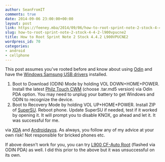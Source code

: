 ```yaml
---
author: SeanFromIT
comments: true
date: 2014-09-06 23:00:00+00:00
layout: post
link: https://feeney.mba/2014/09/06/how-to-root-sprint-note-2-stock-4-4-2-l900vpucne2/
slug: how-to-root-sprint-note-2-stock-4-4-2-l900vpucne2
title: How to Root Sprint Note 2 Stock 4.4.2 L900VPUCNE2
wordpress_id: 70
categories:
- android
- cellphone
---
```


  


This post assumes you've rooted before and know about using [Odin](https://mega.co.nz/#!3R5GVTob!GXkGcH4ZPkUANKyX3gxupjMxqpg5DIM9GimxMqhHJ4U) and have the [Windows Samsung USB drivers](https://mega.co.nz/#!yVJnlCAL!W2TKtTloGVWQtFD0AON1DG1pgPJCEqAVxonqlSPeqOg) installed.

  1. Boot to Download (ODIN) Mode by holding VOL DOWN+HOME+POWER. Install the latest [Philz Touch CWM](http://click.xda-developers.com/api/click?format=go&jsonp=vglnk_jsonp_141004378252510&key=f0a7f91912ae2b52e0700f73990eb321&libId=fe6d5f93-1501-476c-aa9e-9f8b3d2933fb&loc=http%3A%2F%2Fforum.xda-developers.com%2Fshowthread.php%3Ft%3D2653671%26page%3D54&v=1&out=http%3A%2F%2Fgoo.im%2Fdevs%2Fphilz_touch%2FCWM_Advanced_Edition%2Fl900&ref=https%3A%2F%2Fwww.google.com%2F&title=Note%20II%20-%20the%204.4.2%20update%20-%20discussion%20thre%E2%80%A6%20-%20Pg.%2054%20%7C%20Sprint%20Galaxy%20Note%20II%20%7C%20XDA%20Forums&txt=http%3A%2F%2Fgoo.im%2Fdevs%2Fphilz_touch%2FCWM_A...d_Edition%2Fl900) (choose .tar.md5 version) via Odin PDA option. You may need to unplug your battery to get Windows and ODIN to recognize the device.
  2. Boot to Recovery Mode by holding VOL UP+HOME+POWER. Install ZIP of [SuperSU](http://click.xda-developers.com/api/click?format=go&jsonp=vglnk_jsonp_141004400230312&key=f0a7f91912ae2b52e0700f73990eb321&libId=fe6d5f93-1501-476c-aa9e-9f8b3d2933fb&loc=http%3A%2F%2Fforum.xda-developers.com%2Fshowthread.php%3Ft%3D2653671%26page%3D54&v=1&out=http%3A%2F%2Fdownload.chainfire.eu%2F446%2FSuperSU%2FUPDATE-SuperSU-v1.99r3.zip&ref=https%3A%2F%2Fwww.google.com%2F&title=Note%20II%20-%20the%204.4.2%20update%20-%20discussion%20thre%E2%80%A6%20-%20Pg.%2054%20%7C%20Sprint%20Galaxy%20Note%20II%20%7C%20XDA%20Forums&txt=http%3A%2F%2Fdownload.chainfire.eu%2F446%2FSup...SU-v1.99r3.zip). Reboot phone. Update SuperSU if needed, test if it worked by opening it. It will prompt you to disable KNOX, go ahead and let it. It was successful for me.

via [XDA](http://forum.xda-developers.com/showthread.php?t=2653671&page=54) and [Androidayos](http://www.androidayos.com/2014/06/06/root-l900vpucne2-4-4-2-kitkat-galaxy-note-2-l900-sprint-update/). As always, you follow any of my advice at your own risk! Not responsible for bricked phones etc.

  


If above doesn't work for you, you can try [L900 CF-Auto Root](http://download.chainfire.eu/270/CF-Root/CF-Auto-Root/CF-Auto-Root-t0ltespr-t0ltespr-sphl900.zip) (flashed via ODIN PDA) as well. I did this prior to the above but it was unsuccessful on its own.
